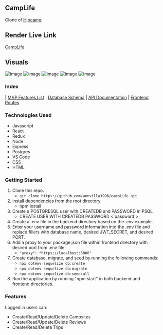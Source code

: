 ## CampLife
Clone of [Hipcamp](https://www.hipcamp.com/en-US).

## Render Live Link
[CampLife](https://camplife-1879b310f9cb.herokuapp.com/)

## Visuals

![image](https://user-images.githubusercontent.com/88516795/169902042-98a7079a-fba9-4297-889e-3a5f4321769f.png)
![image](https://user-images.githubusercontent.com/88516795/169902102-2ce95f86-5c58-417d-8646-d079b16a0c61.png)
![image](https://user-images.githubusercontent.com/88516795/169902151-bbe1a672-5813-40d0-b3ae-15b53ffeb8ed.png)
![image](https://user-images.githubusercontent.com/88516795/169902206-9c0718fb-2e64-4af1-8acb-6c88d801e2a4.png)
![image](https://user-images.githubusercontent.com/88516795/169902288-534febb1-dd6f-4ca0-bcb8-00c6bc934201.png)



### Index
| [MVP Features List](https://github.com/annvilla1998/campLife/wiki/MVP-List) | [Database Schema](https://github.com/annvilla1998/campLife/wiki/DataBase-Schema) | [API Documentation](https://github.com/annvilla1998/campLife/wiki/Backend-API-Routes) | [Frontend Routes](https://github.com/annvilla1998/campLife/wiki/Frontend-Routes)

### Technologies Used
- Javascript
- React
- Redux
- Node
- Express
- Postgres
- VS Code
- CSS
- HTML

### Getting Started
1. Clone this repo. 
    - `git clone https://github.com/annvilla1998/campLife.git`
2. Install dependencies from the root directory.
    - npm install
3. Create a POSTGRESQL user with CREATEDB and PASSWORD in PSQL
    - CREATE USER <name> WITH CREATEDB PASSWORD <'password'>
4. Create a .env file in the backend directory based on the .env.example.
5. Enter your username and password information into the .env file and replace fillers with database name, desired JWT_SECRET, and desired PORT.
6. Add a proxy to your package.json file within frontend directory with desired port from .env file:
    - `"proxy": "https://localhost:5000"`
7. Create database, migrate, and seed by running the following commands:
    - `npx dotenv sequelize db:create`
    - `npx dotenv sequelize db:migrate`
    - `npx dotenv sequelize db:seed:all`
8. Run the application by running "npm start" in both backend and frontend directories.
  
  
### Features
  Logged in users can:
   - Create/Read/Update/Delete Campsites
   - Create/Read/Update/Delete Reviews
   - Create/Read/Delete Trips
   
